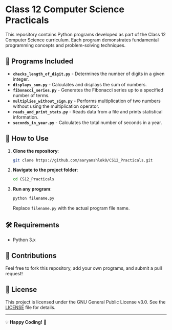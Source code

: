 # Class 12 Computer Science Practicals

This repository contains Python programs developed as part of the Class 12 Computer Science curriculum. Each program demonstrates fundamental programming concepts and problem-solving techniques.

## 📌 Programs Included

- **`checks_length_of_digit.py`** - Determines the number of digits in a given integer.
- **`displays_sum.py`** - Calculates and displays the sum of numbers.
- **`fibonacci_series.py`** - Generates the Fibonacci series up to a specified number of terms.
- **`multiplies_without_sign.py`** - Performs multiplication of two numbers without using the multiplication operator.
- **`reads_and_print_stats.py`** - Reads data from a file and prints statistical information.
- **`seconds_in_year.py`** - Calculates the total number of seconds in a year.

## 🚀 How to Use

1. **Clone the repository**:
   ```sh
   git clone https://github.com/aaryanshlok0/CS12_Practicals.git
   ```
2. **Navigate to the project folder**:
   ```sh
   cd CS12_Practicals
   ```
3. **Run any program**:
   ```sh
   python filename.py
   ```
   Replace `filename.py` with the actual program file name.

## 🛠 Requirements
- Python 3.x

## 📌 Contributions
Feel free to fork this repository, add your own programs, and submit a pull request!

## 📄 License
This project is licensed under the GNU General Public License v3.0. See the [LICENSE](LICENSE) file for details.

---
💡 **Happy Coding!** 🎯
